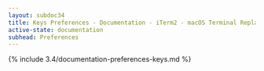 ```yaml
---
layout: subdoc34
title: Keys Preferences - Documentation - iTerm2 - macOS Terminal Replacement
active-state: documentation
subhead: Preferences
---
```

{% include 3.4/documentation-preferences-keys.md %}
